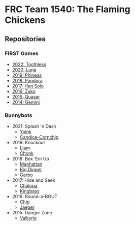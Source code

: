 # FRC Team 1540: The Flaming Chickens

## Repositories

### FIRST Games

- [2022: Toothless](/flamingchickens1540/toothless)
- [2020: Luna](/flamingchickens1540/ares-luna-2020)
- [2019: Phineas](/flamingchickens1540/phineas-ferb-2019)
- [2018: Pandora](/flamingchickens1540/pandora-titan-2018)
- [2017: Hen Solo](/flamingchickens1540/hensolo-chewbawka-2017)
- [2016: Zuko](/flamingchickens1540/zuko-azula-2016)
- [2015: Quasar](/flamingchickens1540/quasar-helios-2015)
- [2014: Gemini](/flamingchickens1540/gemini-apollo-2014)

### Bunnybots

- 2021: Splash 'n Dash
  - [Yoink](/flamingchickens1540/bunnybots-yoink-2021)
  - [Candice-Cornchip](/flamingchickens1540/bunnybots-cornchip-2021)
- 2019: Knockout
  - [Liam](/flamingchickens1540/bunnybots-liam-2019)
  - [Chonk](/flamingchickens1540/bunnybots-chonk-2019)
- 2018: Box ‘Em Up
  - [Manhattan](/flamingchickens1540/bunnybots-manhattan-2018)
  - [Big Dipper](/flamingchickens1540/bunnybots-bigdipper-2018)
  - [Garbo](/flamingchickens1540/bunnybots-garbo-2018)
- 2017: Hide and Seek
  - [Chalupa](/flamingchickens1540/bunnybots-chalupa-2017)
  - [Kingbass](/flamingchickens1540/bunnybots-kingbass-2017)
- 2016: Round-a-BOUT
  - [Chip](/flamingchickens1540/bunnybots-chip-2016)
  - [Jaeger](/flamingchickens1540/bunnybots-jaeger-2016)
- 2015: Danger Zone
  - [Valkyrie](/flamingchickens1540/bunnybots-valkyrie-2015)
